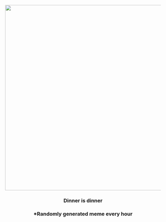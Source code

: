<p align="center">
        <img src="https://i.redd.it/bz39z9zgogo81.jpg" width="600" height="600">
        </p>
        <h3 align="center">Dinner is dinner</h3>
        <h3 align="center">*Randomly generated meme every hour</h3>
    